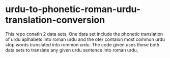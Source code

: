 # urdu-to-phonetic-roman-urdu-translation-conversion

This repo conatin 2 data sets, One data set include the phonetic translation of urdu aplhabets into roman urdu and the oter contaion most common urdu stop words translated into rommon urdu.
The code given uses these both data sets to translate any given urdu sentence into roman urdu,
